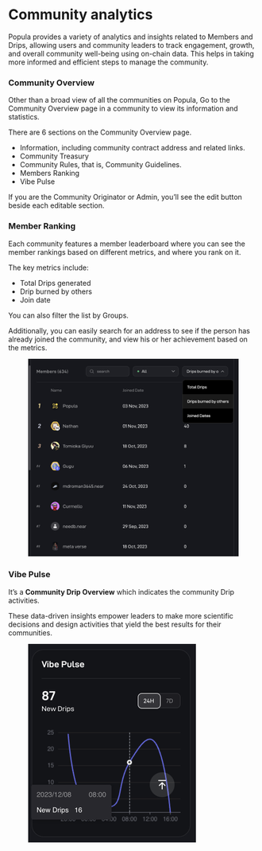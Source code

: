 # Community analytics

Popula provides a variety of analytics and insights related to Members and Drips, allowing users and community leaders to track engagement, growth, and overall community well-being using on-chain data. This helps in taking more informed and efficient steps to manage the community.

### **Community Overview**

Other than a broad view of all the communities on Popula, Go to the Community Overview page in a community to view its information and statistics.

There are 6 sections on the Community Overview page.

* Information, including community contract address and related links.
* Community Treasury
* Community Rules, that is, Community Guidelines.
* Members Ranking
* Vibe Pulse

If you are the Community Originator or Admin, you’ll see the edit button beside each editable section.

### **Member Ranking**

Each community features a member leaderboard where you can see the member rankings based on different metrics, and where you rank on it.

The key metrics include:

* Total Drips generated
* Drip burned by others
* Join date

You can also filter the list by Groups.&#x20;

Additionally, you can easily search for an address to see if the person has already joined the community, and view his or her achievement based on the metrics.

<figure><img src="../.gitbook/assets/image (32).png" alt=""><figcaption></figcaption></figure>

### **Vibe Pulse**

It’s a **Community Drip Overview** which indicates the community Drip activities.

These data-driven insights empower leaders to make more scientific decisions and design activities that yield the best results for their communities.

<figure><img src="../.gitbook/assets/image (33).png" alt="" width="338"><figcaption></figcaption></figure>

###
